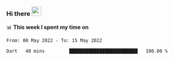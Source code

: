 ### Hi there <a href="https://www.gautamkrishnar.com/"><img src="https://media.giphy.com/media/hvRJCLFzcasrR4ia7z/giphy.gif" width="25px"></a>

📊 **This week I spent my time on**

<!--START_SECTION:waka-->

```text
From: 08 May 2022 - To: 15 May 2022

Dart   40 mins         █████████████████████████   100.00 %
```

<!--END_SECTION:waka-->
